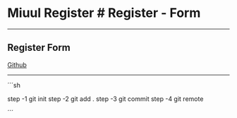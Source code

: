 # Miuul Register # Register - Form
---

## Register Form

[Github](https://github.com/okankoken/Login_Form)

---

´´´sh

step -1 git init
step -2 git add .
step -3 git commit
step -4 git remote

´´´


